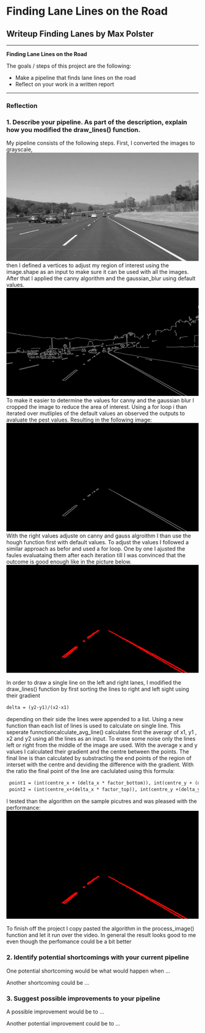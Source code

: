 # **Finding Lane Lines on the Road** 

## Writeup Finding Lanes by Max Polster

---

**Finding Lane Lines on the Road**

The goals / steps of this project are the following:
* Make a pipeline that finds lane lines on the road
* Reflect on your work in a written report


[//]: # (Image References)

[image1]: ./test_images_output/solidWhiteCurve_gray.jpg "Grayscale"
[image2]: ./test_images_output/solidWhiteCurve_gaus.jpg "Canny"
[image3]: ./test_images_output/solidWhiteCurve_gaus_corpped.jpg "Cropped"
[image4]: ./test_images_output/solidWhiteCurve_hough.jpg "Hough"
[image5]: ./test_images_output/solidWhiteRight_fin.jpg "Final"


---

### Reflection

### 1. Describe your pipeline. As part of the description, explain how you modified the draw_lines() function.

My pipeline consists of the following steps. First, I converted the images to grayscale,
![alt text][image1]
then I defined a vertices to adjust my region of interest using the image.shape as an input to make sure it can be used with all the images. After that I applied the canny algorithm and the gaussian_blur using default values.
![alt text][image2]
To make it easier to determine the values for canny and the gaussian blur I cropped the image to reduce the area of interest. Using a for loop i than iterated over mutliples of the default values an observed the outputs to avaluate the pest values. Resulting in the following image:
![alt text][image3]
With the right values adjuste on canny and gauss algroithm I than use the hough function first with default values. To adjust the values  I followed a similar approach as befor and used a for loop. One by one I ajusted the faules evaluataing them after each iteration till I was convinced that the outcome is good enough like in the picture below.
![alt text][image4]

In order to draw a single line on the left and right lanes, I modified the draw_lines() function by first sorting the lines to right and left sight using their gradient 
```markdown
delta = (y2-y1)/(x2-x1)
```
depending on their side the lines were appended to a list. Using a new function than each list of lines is used to calculate on single line. This seperate  funnctioncalculate_avg_line() calculates first the averagr of x1, y1 , x2 and y2 using all the lines as an input. To erase some noise only the lines left or right from the middle of the image are used. With the average x and y values I calculated their gradient and the centre between the points. The final line is than calculated by substracting the end points of the region of interset with the centre and deviding the difference with the gradient. With the ratio the final point of the line are caclulated using this formula:
```markdown
 point1 = (int(centre_x + (delta_x * factor_bottom)), int(centre_y + (delta_y * factor_bottom)))
 point2 = (int(centre_x+(delta_x * factor_top)), int(centre_y +(delta_y * factor_top)))
```
I tested than the algorithm on the sample picutres and was pleased with the performance:
![alt text][image4]

To finish off the project I copy pasted the algorithm in the process_image() function and let it run over the video. In general the result looks good to me even though the perfomance could be a bit better



### 2. Identify potential shortcomings with your current pipeline


One potential shortcoming would be what would happen when ... 

Another shortcoming could be ...


### 3. Suggest possible improvements to your pipeline

A possible improvement would be to ...

Another potential improvement could be to ...
